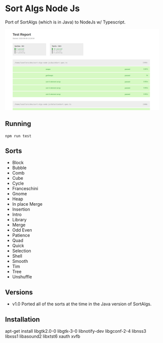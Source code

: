 # Sort Algs Node Js

Port of SortAlgs (which is in Java) to NodeJs w/ Typescript.

![sortalgs](https://github.com/lasellers/sort-algs-nodejs/blob/master/sortalgs3.png)


## Running

`npm run test`


## Sorts
* Block
* Bubble
* Comb
* Cube
* Cycle
* Franceschini
* Gnome
* Heap
* In place Merge
* Insertion
* Intro
* Library
* Merge
* Odd Even
* Patience
* Quad
* Quick
* Selection
* Shell
* Smooth
* Tim
* Tree
* Unshuffle

## Versions

* v1.0 Ported all of the sorts at the time in the Java version of SortAlgs.
 

## Installation
apt-get install libgtk2.0-0 libgtk-3-0 libnotify-dev libgconf-2-4 libnss3 libxss1
libasound2 libxtst6 xauth xvfb


